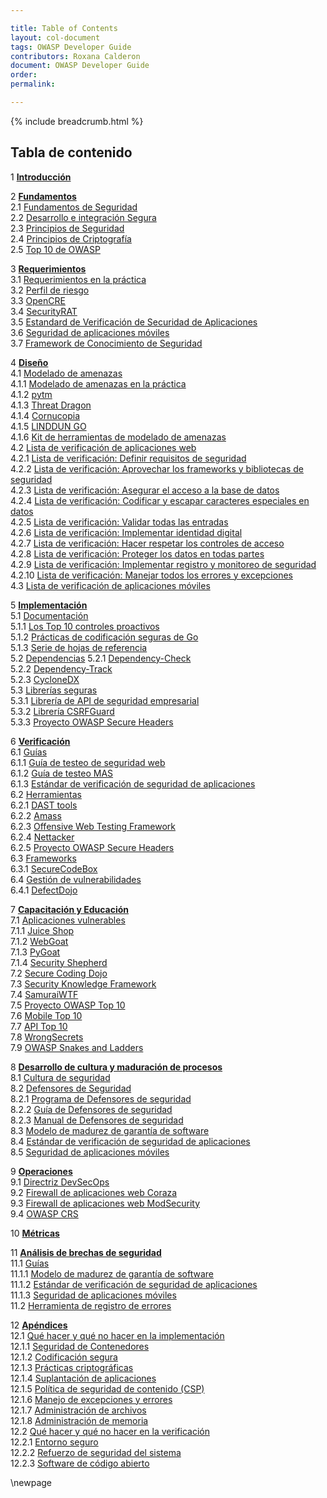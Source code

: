 ```yaml
---

title: Table of Contents
layout: col-document
tags: OWASP Developer Guide
contributors: Roxana Calderon
document: OWASP Developer Guide
order:
permalink:

---
```


{% include breadcrumb.html %}

## Tabla de contenido

1 **[Introducción](#introduction)**  

2 **[Fundamentos](#foundations)**  
2.1 [Fundamentos de Seguridad](#security-fundamentals)  
2.2 [Desarrollo e integración Segura](#secure-development-and-integration)  
2.3 [Principios de Seguridad](#principles-of-security)  
2.4 [Principios de Criptografía](#principles-of-cryptography)  
2.5 [Top 10 de OWASP](#owasp-top-ten)  

3 **[Requerimientos](#requirements)**  
3.1 [Requerimientos en la práctica](#requirements-in-practice)  
3.2 [Perfil de riesgo](#risk-profile)  
3.3 [OpenCRE](#opencre)  
3.4 [SecurityRAT](#security-rat)  
3.5 [Estandard de Verificación de Securidad de Aplicaciones](#application-security-verification-standard)  
3.6 [Seguridad de aplicaciones móviles](#mobile-application-security)  
3.7 [Framework de Conocimiento de Seguridad](#security-knowledge-framework)  

4 **[Diseño](#design)**  
4.1 [Modelado de amenazas](#threat-modeling)  
4.1.1 [Modelado de amenazas en la práctica](#threat-modeling-in-practice)  
4.1.2 [pytm](#pytm)  
4.1.3 [Threat Dragon](#threat-dragon)  
4.1.4 [Cornucopia](#cornucopia)  
4.1.5 [LINDDUN GO](#linddun-go)  
4.1.6 [Kit de herramientas de modelado de amenazas](#threat-modeling-toolkit)  
4.2 [Lista de verificación de aplicaciones web](#web-application-checklist)  
4.2.1 [Lista de verificación: Definir requisitos de seguridad](#checklist-define-security-requirements)  
4.2.2 [Lista de verificación: Aprovechar los frameworks y bibliotecas de seguridad](#checklist-leverage-security-frameworks-and-libraries)  
4.2.3 [Lista de verificación: Asegurar el acceso a la base de datos](#checklist-secure-database-access)  
4.2.4 [Lista de verificación: Codificar y escapar caracteres especiales en datos](#checklist-encode-and-escape-data)  
4.2.5 [Lista de verificación: Validar todas las entradas](#checklist-validate-all-inputs)  
4.2.6 [Lista de verificación: Implementar identidad digital](#checklist-implement-digital-identity)  
4.2.7 [Lista de verificación: Hacer respetar los controles de acceso](#checklist-enforce-access-controls)  
4.2.8 [Lista de verificación: Proteger los datos en todas partes](#checklist-protect-data-everywhere)  
4.2.9 [Lista de verificación: Implementar registro y monitoreo de seguridad](#checklist-implement-security-logging-and-monitoring)  
4.2.10 [Lista de verificación: Manejar todos los errores y excepciones](#checklist-handle-all-errors-and-exceptions)  
4.3 [Lista de verificación de aplicaciones móviles](#mobile-application-checklist)  

5 **[Implementación](#implementation)**  
5.1 [Documentación](#documentation)  
5.1.1 [Los Top 10 controles proactivos](#top-proactive-controls)  
5.1.2 [Prácticas de codificación seguras de Go](#go-secure-coding-practices)  
5.1.3 [Serie de hojas de referencia](#cheatsheet-series)  
5.2 [Dependencias](#dependencies)
5.2.1 [Dependency-Check](#dependency-check)  
5.2.2 [Dependency-Track](#dependency-track)  
5.2.3 [CycloneDX](#cyclonedx)  
5.3 [Librerías seguras](#secure-libraries)  
5.3.1 [Librería de API de seguridad empresarial](#enterprise-security-api-library)  
5.3.2 [Librería CSRFGuard](#csrfguard-library)  
5.3.3 [Proyecto OWASP Secure Headers](#owasp-secure-headers-project)  

6 **[Verificación](#verification)**  
6.1 [Guías](#verification-guides)  
6.1.1 [Guía de testeo de seguridad web](#web-security-testing-guide)  
6.1.2 [Guía de testeo MAS](#mas-testing-guide)  
6.1.3 [Estándar de verificación de seguridad de aplicaciones](#application-security-verification-standard)  
6.2 [Herramientas](#verification-tools)  
6.2.1 [DAST tools](#dast-tools)  
6.2.2 [Amass](#amass)  
6.2.3 [Offensive Web Testing Framework](#offensive-web-testing-framework)  
6.2.4 [Nettacker](#nettacker)  
6.2.5 [Proyecto OWASP Secure Headers](#secure-headers-project)  
6.3 [Frameworks](#verification-frameworks)  
6.3.1 [SecureCodeBox](#securecodebox)  
6.4 [Gestión de vulnerabilidades](#verification-vulnerability-management)  
6.4.1 [DefectDojo](#defectdojo)  

7 **[Capacitación y Educación](#training-and-education)**  
7.1 [Aplicaciones vulnerables](#vulnerable-applications)  
7.1.1 [Juice Shop](#juice-shop)  
7.1.2 [WebGoat](#webgoat)  
7.1.3 [PyGoat](#pygoat)  
7.1.4 [Security Shepherd](#security-shepherd)  
7.2 [Secure Coding Dojo](#secure-coding-dojo)  
7.3 [Security Knowledge Framework](#security-knowledge-framework-training)  
7.4 [SamuraiWTF](#samuraiwtf)  
7.5 [Proyecto OWASP Top 10](#owasp-top-ten-project)  
7.6 [Mobile Top 10](#mobile-top-ten)  
7.7 [API Top 10](#api-top-ten)  
7.8 [WrongSecrets](#wrongsecrets)  
7.9 [OWASP Snakes and Ladders](#owasp-snakes-and-ladders)  

8 **[Desarrollo de cultura y maduración de procesos](#culture-building-and-process-maturing)**  
8.1 [Cultura de seguridad](#security-culture)  
8.2 [Defensores de Seguridad](#security-champions)  
8.2.1 [Programa de Defensores de seguridad](#security-champions-program)  
8.2.2 [Guía de Defensores de seguridad](#security-champions-guide)  
8.2.3 [Manual de Defensores de seguridad](#security-champions-playbook)  
8.3 [Modelo de madurez de garantía de software](#software-assurance-maturity-model)  
8.4 [Estándar de verificación de seguridad de aplicaciones](#application-security-verification-standard)  
8.5 [Seguridad de aplicaciones móviles](#mobile-application-security)  

9 **[Operaciones](#operations)**  
9.1 [Directriz DevSecOps](#devsecops-guideline)  
9.2 [Firewall de aplicaciones web Coraza](#coraza-web-application-firewall)  
9.3 [Firewall de aplicaciones web ModSecurity](#modsecurity-web-application-firewall)  
9.4 [OWASP CRS](#owasp-crs)  

10 **[Métricas](#metrics)**  

11 **[Análisis de brechas de seguridad](#security-gap-analysis)**  
11.1 [Guías](#security-gap-analysis-guides)  
11.1.1 [Modelo de madurez de garantía de software](#software-assurance-maturity-model)  
11.1.2 [Estándar de verificación de seguridad de aplicaciones](#application-security-verification-standard)  
11.1.3 [Seguridad de aplicaciones móviles](#mobile-application-security)  
11.2 [Herramienta de registro de errores](#bug-logging-tool)  

12 **[Apéndices](#appendices)**  
12.1 [Qué hacer y qué no hacer en la implementación](#implementation-dos-and-donts)  
12.1.1 [Seguridad de Contenedores](#container-security)  
12.1.2 [Codificación segura](#secure-coding)  
12.1.3 [Prácticas criptográficas](#cryptographic-practices)  
12.1.4 [Suplantación de aplicaciones](#application-spoofing)  
12.1.5 [Política de seguridad de contenido (CSP)](#content-security-policy)  
12.1.6 [Manejo de excepciones y errores](#exception-and-error-handling)  
12.1.7 [Administración de archivos](#file-management)  
12.1.8 [Administración de memoria](#memory-management)  
12.2 [Qué hacer y qué no hacer en la verificación](#verification-dos-and-donts)  
12.2.1 [Entorno seguro](#secure-environment)  
12.2.2 [Refuerzo de seguridad del sistema](#system-hardening)  
12.2.3 [Software de código abierto](#open-source-software)  

\newpage
